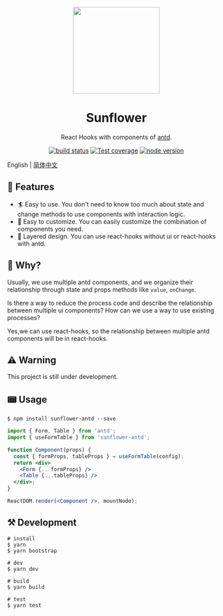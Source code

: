 <p align="center">
  <a href="https://ant-design.github.io/sunflower/">
    <img width="200" src="https://user-images.githubusercontent.com/26959437/65831129-bb0d1e80-e2e8-11e9-9c07-1f71c7dc7138.png">
  </a>
</p>

<h1 align="center">Sunflower</h1>

<div align="center">

React Hooks with components of [antd](https://ant.design).

[![build status][circleci-image]][circleci-url] [![Test coverage][coveralls-image]][coveralls-url] [![node version][node-image]][node-url]

[circleci-image]: https://img.shields.io/circleci/build/github/ant-design/sunflower/master.svg?style=flat-square
[circleci-url]: https://circleci.com/gh/ant-design/sunflower/tree/master
[coveralls-image]: https://img.shields.io/codecov/c/github/ant-design/sunflower/master.svg?style=flat-square
[coveralls-url]: https://codecov.io/gh/ant-design/sunflower
[node-image]: https://img.shields.io/badge/node.js-%3E=_6.0-green.svg?style=flat-square
[node-url]: http://nodejs.org/download/

</div>

English | [简体中文](./README-zh_CN.md)


## 🎩 Features

- 🏄 Easy to use. You don't need to know too much about state and change methods to use components with interaction logic.
- 💅 Easy to customize. You can easily customize the combination of components you need.
- 👯 Layered design. You can use react-hooks without ui or react-hooks with antd.


## 🤔 Why?

Usually, we use multiple antd components, and we organize their relationship through state and props methods like `value`, `onChange`.

Is there a way to reduce the process code and describe the relationship between multiple ui components? How can we use a way to use existing processes?

Yes,we can use react-hooks, so the relationship between multiple antd components will be in react-hooks.


## ⚠️ Warning

This project is still under development.


## 📟 Usage

```
$ npm install sunflower-antd --save
```

```jsx
import { Form, Table } from 'antd';
import { useFormTable } from 'sunflower-antd';

function Component(props) {
  const { formProps, tableProps } = useFormTable(config);
  return <div>
    <Form {...formProps} />
    <Table {...tableProps} />
  </div>;
}

ReactDOM.render(<Component />, mountNode);
```


## ⚒ Development

```
# install
$ yarn
$ yarn bootstrap

# dev
$ yarn dev

# build
$ yarn build

# test
$ yarn test
```
